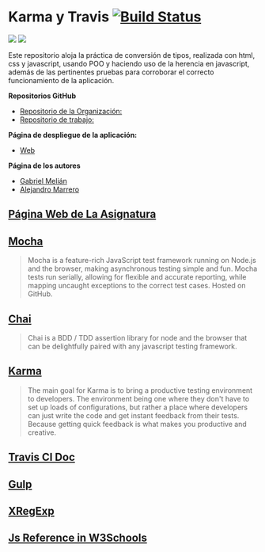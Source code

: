 # Karma y Travis [![Build Status](https://travis-ci.org/marrero-/karma-y-travis-ga.svg?branch=master)](https://travis-ci.org/marrero-/karma-y-travis-ga)
![](https://karma-runner.github.io/assets/img/banner.png)
![](https://cdn.travis-ci.org/images/travis-mascot-150-3791701416eeee8479e23fe4bb7edf4f.png)


Este repositorio aloja la práctica de conversión de tipos, realizada con html, css y javascript, usando POO y haciendo uso de la herencia en javascript, además de las pertinentes pruebas para corroborar el correcto funcionamiento de la aplicación.


**Repositorios GitHub**
* [Repositorio de la Organización:](https://github.com/ULL-ESIT-GRADOII-PL/karma-y-travis-ga.git)
* [Repositorio de trabajo: ](https://github.com/marrero-/karma-y-travis-ga.git)

**Página de despliegue de la aplicación:**
* [Web](http://ull-esit-gradoii-pl.github.io/karma-y-travis-ga/)

**Página de los autores**

* [Gabriel Melián](https://alu0100819786.github.io)
* [Alejandro Marrero](https://marrero-.github.io/)

## [Página Web de La Asignatura](https://campusvirtual.ull.es/1516/course/view.php?id=178)

## [Mocha](https://mochajs.org/)
>Mocha is a feature-rich JavaScript test framework running on Node.js and the browser, making asynchronous testing simple and fun. Mocha tests run serially, allowing for flexible and accurate reporting, while mapping uncaught exceptions to the correct test cases. Hosted on GitHub.

## [Chai](http://chaijs.com/)
>Chai is a BDD / TDD assertion library for node and the browser that can be delightfully paired with any javascript testing framework.

## [Karma](https://karma-runner.github.io/0.13/index.html)
>The main goal for Karma is to bring a productive testing environment to developers. The environment being one where they don't have to set up loads of configurations, but rather a place where developers can just write the code and get instant feedback from their tests. Because getting quick feedback is what makes you productive and creative.

## [Travis CI Doc](https://docs.travis-ci.com/)
## [Gulp](http://gulpjs.com/)

## [XRegExp](http://xregexp.com/)

## [Js Reference in W3Schools](http://www.w3schools.com/js/)
